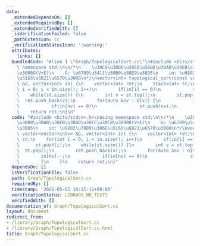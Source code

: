 ```yaml
---
data:
  _extendedDependsOn: []
  _extendedRequiredBy: []
  _extendedVerifiedWith: []
  _isVerificationFailed: false
  _pathExtension: cc
  _verificationStatusIcon: ':warning:'
  attributes:
    links: []
  bundledCode: "#line 1 \"Graph/TopologicalSort.cc\"\n#include <bits/stdc++.h>\nusing\
    \ namespace std;\n\n/*\n    \u30C8\u30DD\u30ED\u30B8\u30AB\u30EB\u30BD\u30FC\u30C8\
    \u3000O(V+E)\n    G: \u6709\u5411\u30B0\u30E9\u30D5\n    in: \u9802\u70B9\u306E\
    \u5165\u6B21\u6570\u3000\n*/\nvector<int> topological_sort(const vector<vector<int>>\
    \ &G, vector<int> in) {\n    vector<int> ret;\n    stack<int> st;\n    for(int\
    \ i = 0; i < in.size(); i++)\n        if(in[i] == 0)\n            st.push(i);\n\
    \    while(st.size()) {\n        int v = st.top();\n        st.pop();\n      \
    \  ret.push_back(v);\n        for(auto &nv : G[v]) {\n            in[nv]--;\n\
    \            if(in[nv] == 0)\n                st.push(nv);\n        }\n    }\n\
    \    return ret;\n}\n"
  code: "#include <bits/stdc++.h>\nusing namespace std;\n\n/*\n    \u30C8\u30DD\u30ED\
    \u30B8\u30AB\u30EB\u30BD\u30FC\u30C8\u3000O(V+E)\n    G: \u6709\u5411\u30B0\u30E9\
    \u30D5\n    in: \u9802\u70B9\u306E\u5165\u6B21\u6570\u3000\n*/\nvector<int> topological_sort(const\
    \ vector<vector<int>> &G, vector<int> in) {\n    vector<int> ret;\n    stack<int>\
    \ st;\n    for(int i = 0; i < in.size(); i++)\n        if(in[i] == 0)\n      \
    \      st.push(i);\n    while(st.size()) {\n        int v = st.top();\n      \
    \  st.pop();\n        ret.push_back(v);\n        for(auto &nv : G[v]) {\n    \
    \        in[nv]--;\n            if(in[nv] == 0)\n                st.push(nv);\n\
    \        }\n    }\n    return ret;\n}"
  dependsOn: []
  isVerificationFile: false
  path: Graph/TopologicalSort.cc
  requiredBy: []
  timestamp: '2021-05-05 18:25:11+09:00'
  verificationStatus: LIBRARY_NO_TESTS
  verifiedWith: []
documentation_of: Graph/TopologicalSort.cc
layout: document
redirect_from:
- /library/Graph/TopologicalSort.cc
- /library/Graph/TopologicalSort.cc.html
title: Graph/TopologicalSort.cc
---
```

